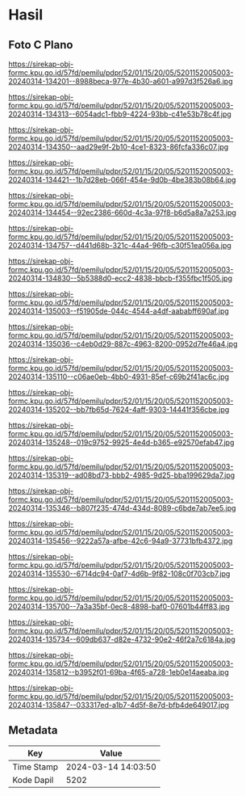 # Hasil

## Foto C Plano

https://sirekap-obj-formc.kpu.go.id/57fd/pemilu/pdpr/52/01/15/20/05/5201152005003-20240314-134201--8988beca-977e-4b30-a601-a997d3f526a6.jpg

https://sirekap-obj-formc.kpu.go.id/57fd/pemilu/pdpr/52/01/15/20/05/5201152005003-20240314-134313--6054adc1-fbb9-4224-93bb-c41e53b78c4f.jpg

https://sirekap-obj-formc.kpu.go.id/57fd/pemilu/pdpr/52/01/15/20/05/5201152005003-20240314-134350--aad29e9f-2b10-4ce1-8323-86fcfa336c07.jpg

https://sirekap-obj-formc.kpu.go.id/57fd/pemilu/pdpr/52/01/15/20/05/5201152005003-20240314-134421--1b7d28eb-066f-454e-9d0b-4be383b08b64.jpg

https://sirekap-obj-formc.kpu.go.id/57fd/pemilu/pdpr/52/01/15/20/05/5201152005003-20240314-134454--92ec2386-660d-4c3a-97f8-b6d5a8a7a253.jpg

https://sirekap-obj-formc.kpu.go.id/57fd/pemilu/pdpr/52/01/15/20/05/5201152005003-20240314-134757--d441d68b-321c-44a4-96fb-c30f51ea056a.jpg

https://sirekap-obj-formc.kpu.go.id/57fd/pemilu/pdpr/52/01/15/20/05/5201152005003-20240314-134830--5b5388d0-ecc2-4838-bbcb-f355fbc1f505.jpg

https://sirekap-obj-formc.kpu.go.id/57fd/pemilu/pdpr/52/01/15/20/05/5201152005003-20240314-135003--f51905de-044c-4544-a4df-aababff690af.jpg

https://sirekap-obj-formc.kpu.go.id/57fd/pemilu/pdpr/52/01/15/20/05/5201152005003-20240314-135036--c4eb0d29-887c-4963-8200-0952d7fe46a4.jpg

https://sirekap-obj-formc.kpu.go.id/57fd/pemilu/pdpr/52/01/15/20/05/5201152005003-20240314-135110--c06ae0eb-4bb0-4931-85ef-c69b2f41ac6c.jpg

https://sirekap-obj-formc.kpu.go.id/57fd/pemilu/pdpr/52/01/15/20/05/5201152005003-20240314-135202--bb7fb65d-7624-4aff-9303-14441f356cbe.jpg

https://sirekap-obj-formc.kpu.go.id/57fd/pemilu/pdpr/52/01/15/20/05/5201152005003-20240314-135248--019c9752-9925-4e4d-b365-e92570efab47.jpg

https://sirekap-obj-formc.kpu.go.id/57fd/pemilu/pdpr/52/01/15/20/05/5201152005003-20240314-135319--ad08bd73-bbb2-4985-9d25-bba199629da7.jpg

https://sirekap-obj-formc.kpu.go.id/57fd/pemilu/pdpr/52/01/15/20/05/5201152005003-20240314-135346--b807f235-474d-434d-8089-c6bde7ab7ee5.jpg

https://sirekap-obj-formc.kpu.go.id/57fd/pemilu/pdpr/52/01/15/20/05/5201152005003-20240314-135456--9222a57a-afbe-42c6-94a9-37731bfb4372.jpg

https://sirekap-obj-formc.kpu.go.id/57fd/pemilu/pdpr/52/01/15/20/05/5201152005003-20240314-135530--6714dc94-0af7-4d6b-9f82-108c0f703cb7.jpg

https://sirekap-obj-formc.kpu.go.id/57fd/pemilu/pdpr/52/01/15/20/05/5201152005003-20240314-135700--7a3a35bf-0ec8-4898-baf0-07601b44ff83.jpg

https://sirekap-obj-formc.kpu.go.id/57fd/pemilu/pdpr/52/01/15/20/05/5201152005003-20240314-135734--609db637-d82e-4732-90e2-46f2a7c6184a.jpg

https://sirekap-obj-formc.kpu.go.id/57fd/pemilu/pdpr/52/01/15/20/05/5201152005003-20240314-135812--b3952f01-69ba-4f65-a728-1eb0e14aeaba.jpg

https://sirekap-obj-formc.kpu.go.id/57fd/pemilu/pdpr/52/01/15/20/05/5201152005003-20240314-135847--033317ed-a1b7-4d5f-8e7d-bfb4de649017.jpg


## Metadata

| Key        | Value               |
| ---------- | ------------------- |
| Time Stamp | 2024-03-14 14:03:50 |
| Kode Dapil | 5202                |



